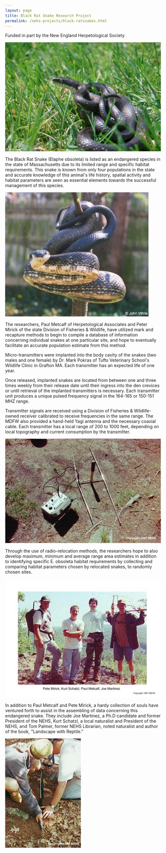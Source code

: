 ```yaml
---
layout: page
title: Black Rat Snake Research Project
permalink: /nehs-projects/black-ratsnakes.html
---
```


Funded in part by the New England Herpetological Society


![Black Ratsnake in Grass](/assets/black_rat_snake_in_grass01.jpg) 

The Black Rat Snake (Elaphe obsoleta) is listed as an endangered species in the state of Massachusetts due to its limited range and specific habitat requirements. This snake is known from only four populations in the state and accurate knowledge of this animal's life history, spatial activity and habitat parameters are seen as essential elements towards the successful management of this species.

![Black Ratsnake](/assets/black_rat.jpg) 

The researchers, Paul Metcalf of Herpetological Associates and Peter Mirick of the state Division of Fisheries & Wildlife, have utilized mark and recapture methods to begin to compile a database of information concerning individual snakes at one particular site, and hope to eventually facilitate an accurate population estimate from this method.

Micro-transmitters were implanted into the body cavity of the snakes (two males and one female) by Dr. Mark Pokras of Tufts Veterinary School's Wildlife Clinic in Grafton MA. Each transmitter has an expected life of one year.

Once released, implanted snakes are located from between one and three times weekly from their release date until their ingress into the den crevices or until retrieval of the implanted transmitters is necessary. Each transmitter unit produces a unique pulsed frequency signal in the 164-165 or 150-151 MHZ range.

Transmitter signals are received using a Division of Fisheries & Wildlife-owned receiver calibrated to receive frequencies in the same range. The MDFW also provided a hand-held Yagi antenna and the necessary coaxial cable. Each transmitter has a local range of 200 to 1000 feet, depending on local topography and current consumption by the transmitter.

![Radio Transmitter](/assets/radio.gif) 

Through the use of radio-relocation methods, the researchers hope to also develop maximum, minimum and average range area estimates in addition to identifying specific E. obsoleta habitat requirements by collecting and comparing habitat parameters chosen by relocated snakes, to randomly chosen sites.

![The Team](/assets/team.jpg) 


In addition to Paul Metcalf and Pete Mirick, a hardy collection of souls have ventured forth to assist in the assembling of data concerning this endangered snake. They include Joe Martinez, a Ph.D candidate and former President of the NEHS, Kurt Schatzl, a local naturalist and President of the NEHS, and Tom Palmer, former NEHS Librarian, noted naturalist and author of the book, "Landscape with Reptile."

![Measuring and Weighing](/assets/measure.jpg) 